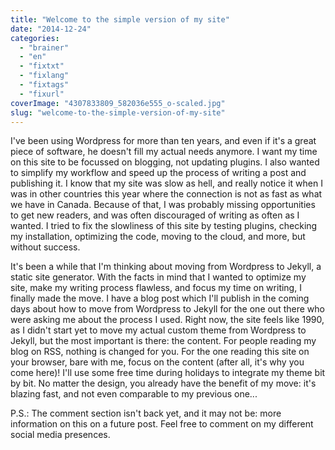 ```yaml
---
title: "Welcome to the simple version of my site"
date: "2014-12-24"
categories: 
  - "brainer"
  - "en"
  - "fixtxt"
  - "fixlang"
  - "fixtags"
  - "fixurl"
coverImage: "4307833809_582036e555_o-scaled.jpg"
slug: "welcome-to-the-simple-version-of-my-site"
---
```


I've been using Wordpress for more than ten years, and even if it's a great piece of software, he doesn't fill my actual needs anymore. I want my time on this site to be focussed on blogging, not updating plugins. I also wanted to simplify my workflow and speed up the process of writing a post and publishing it. I know that my site was slow as hell, and really notice it when I was in other countries this year where the connection is not as fast as what we have in Canada. Because of that, I was probably missing opportunities to get new readers, and was often discouraged of writing as often as I wanted. I tried to fix the slowliness of this site by testing plugins, checking my installation, optimizing the code, moving to the cloud, and more, but without success.

It's been a while that I'm thinking about moving from Wordpress to Jekyll, a static site generator. With the facts in mind that I wanted to optimize my site, make my writing process flawless, and focus my time on writing, I finally made the move. I have a blog post which I'll publish in the coming days about how to move from Wordpress to Jekyll for the one out there who were asking me about the process I used. Right now, the site feels like 1990, as I didn't start yet to move my actual custom theme from Wordpress to Jekyll, but the most important is there: the content. For people reading my blog on RSS, nothing is changed for you. For the one reading this site on your browser, bare with me, focus on the content (after all, it's why you come here)! I'll use some free time during holidays to integrate my theme bit by bit. No matter the design, you already have the benefit of my move: it's blazing fast, and not even comparable to my previous one...

P.S.: The comment section isn't back yet, and it may not be: more information on this on a future post. Feel free to comment on my different social media presences.
